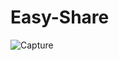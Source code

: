 ﻿# Easy-Share
![Capture](https://github.com/AmanKumar2626/easy_Share/assets/92772172/54d6ac12-f23d-4f68-9b6c-0a7f04dae9f6)

